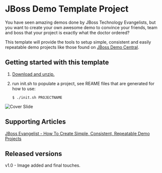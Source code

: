 JBoss Demo Template Project
===========================
You have seen amazing demos done by JBoss Technology Evangelists, but you want to create your 
own awesome demo to convince your friends, team and boss that your project is exactly what the
doctor ordered? 

This template will provide the tools to setup simple, consistent and easily repeatable demo projects
like those found on [JBoss Demo Central](https://jbossdemocentral.github.io).


Getting started with this template
----------------------------------
1. [Download and unzip.](https://github.com/jbossdemocentral/jboss-demo-template/archive/master.zip)

2. run init.sh to populate a project, see REAME files that are generated for how to use:
   ```
   $ ./init.sh PROJECTNAME
   ```
![Cover Slide](https://raw.githubusercontent.com/jbossdemocentral/jboss-demo-template/master/cover.png)


Supporting Articles
-------------------
[JBoss Evangelist - How To Create Simple, Consistent, Repeatable Demo Projects](http://www.schabell.org/2015/02/jboss-evangelist-howto-create-demo-projects.html)


Released versions
-----------------
v1.0 - Image added and final touches.

